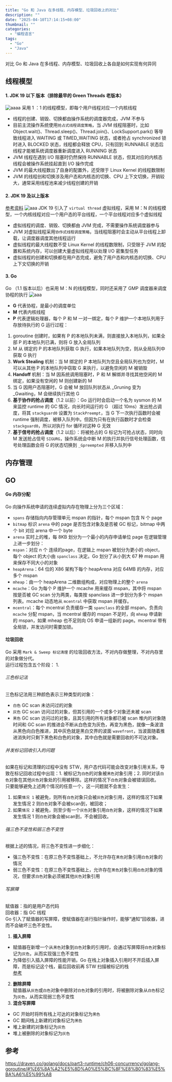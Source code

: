 ```yaml
---
title: "Go 和 Java 在多线程、内存模型、垃圾回收上的对比"
description: ""
date: "2025-04-10T17:14:15+08:00"
thumbnail: ""
categories:
  - "编程语言"
tags:
  - "Go"
  - "Java"
---
```

对比 Go 和 Java 在多线程、内存模型、垃圾回收上各自是如何实现有何异同
<!--more-->
## 线程模型
#### 1. JDK 19 以下 版本（排除最早的 Green Threads 老版本）   
![aaaa](https://miro.medium.com/v2/resize:fit:1400/format:webp/0*dn9UGdqLAiqAinaz)
采用 1 ：1 的线程模型，即每个用户线程对应一个内核线程
- 线程的创建、销毁、切换都由操作系统的调度器完成，JVM 不参与
- 目前主流操作系统使用`抢占式线程调度策略`，当 JVM 线程阻塞时，比如 Object.wait()、Thread.sleep()、Thread.join()、LockSupport.park() 等导致线程进入 WAITING 或 TIMED_WAITING 状态，或者抢占 synchronized 锁时进入 BLOCKED 状态，线程都会释放 CPU，只有回到 RUNNABLE 状态后线程才能被系统调度器重新调度进入 RUNNING 状态
- JVM 线程在遇到 I/O 阻塞时仍然保持 RUNNABLE 状态，但其对应的内核态线程会被操作系统挂起直到 I/O 操作完成
- JVM 的最大线程数出了自身的配置外，还受限于 Linux Kernel 的线程数限制
- JVM 的线程创和切换涉及用户态和内核态的切换、CPU 上下文切换，开销较大，通常采用线程池来减少线程创建的开销
#### 2. JDK 19 及以上版本
[参考资料](https://www.topgoer.com/%E5%B9%B6%E5%8F%91%E7%BC%96%E7%A8%8B/GMP%E5%8E%9F%E7%90%86%E4%B8%8E%E8%B0%83%E5%BA%A6.html)
![aaa](https://miro.medium.com/v2/resize:fit:1400/format:webp/0*HwHaRnlYGS1ISYd_)
JDK 19 引入了 `virtual thread` 虚拟线程，采用 M：N 的线程模型，一个内核线程对应一个用户态的平台线程，一个平台线程对应多个虚拟线程
- 虚拟线程的调度、销毁、切换都由 JVM 完成，不需要操作系统调度器参与
- JVM 对虚拟线程采用`协作式线程调度策略`，当线程阻塞时会主动从平台线程上卸载，让调度器调度其他线程运行
- 虚拟线程的最大线程数不受 Linux Kernel 的线程数限制，只受限于 JVM 的配置和系统内存，可以创建大量虚拟线程用以处理 I/O 密集型任务
- 虚拟线程的创建和切换都在用户态完成，避免了用户态和内核态的切换、CPU 上下文切换的开销
#### 3. Go
Go （1.1 版本以后）也采用 M：N 的线程模型，同时还采用了 GMP 调度器来调度协程的执行
![aaa](https://www.topgoer.com/static/7.1/gmp/12.jpg)
- **G** 代表协程，是最小的调度单位
- **M** 代表内核线程
- **P** 代表逻辑处理器，每个 P 和 M 一对一绑定，每个 P 维护一个本地队列用于存放待执行的 G
运行过程：
1. goroutine 创建时，如果有 P 的本地队列未满，则直接放入本地队列，如果全部 P 的本地队列已满，则将 G 放入全局队列
2. M 从 绑定的 P 的本地队列获取 G 执行，如果本地队列为空，则从全局队列中获取 G 执行
3. **Work Stealing** 机制：当 M 绑定的 P 本地队列为空且全局队列也为空时，M 可以从其他 P 的本地队列中窃取 G 来执行，以避免空闲的 M 被销毁
4. **Handoff** 机制：当 M 因系统调用阻塞时，P 和 M 解绑并寻找其他空闲的 M 绑定，如果没有空闲的 M 则创建新的 M
5. 当 G 因用户态阻塞时，G 会被 M 放回队列状态从 _Gruning 变为 _Gwaiting，M 会继续执行其他 G
6. **基于协作的抢占调度**（1.2 以前）：Go 运行时会启动一个名为 sysmon 的 M 来监控 runtime 的 GC 情况，向长时间运行的 G （超过 10ms）发出抢占调度，将其 `stackguard0` 设置为 `StackPreempt`，当 G 下一次执行函数时会被 runtime 强制调度，被移入队列中。但因为只有在执行函数时才会检查 `stackguard0`，所以对执行 for 循环对这种 G 无效
7. **基于信号的抢占调度**（1.2 以后）：将被抢占的 G 标记为可抢占状态，同时向 M 发送抢占信号 `SIGURG`，操作系统会中断 M 的执行并执行信号处理函数，信号处理函数会将 G 的状态切换到 `_Gpreempted` 并移入队列中

## 内存管理
## GO
#### Go 内存分配
Go 向操作系统申请的连续虚拟内存在物理上分为三个区域：
- `spans` 存储指向内存管理单元 mspan 的指针，每个 mspan 包含 N 个 page
- `bitmap` 标识 `arena` 中的 page 是否包含对象及是否被 GC 标记，bitmap 中两个 bit 对应 arena 中一个 byte
- `arena` 实时上的堆，每 8KB 划分为一个最小的内存申请单位 page
在逻辑管理上进一步划分：
- `mspan`：对应 n 个 连续的page，在逻辑上 mspan 被划分为更小的 object，每个 object 的大小由 `spanclass` 决定。Go 划分了从小到大 67 种 mspan 用来保存不同大小的对象
- `heapArena`：64 位的 X86 架构下每个 heapArena 对应 64MB 的内存，对应多个 mspan
- `mheap`：由一个 heapArena 二维数组构成，对应物理上的整个 `arena` 
- `mcache`：Go 为每个 P 维护一个 mcache 用来缓存 mspan，其中将 mspan 按是否被 GC scan 分为两类，每类按 spanclass 进一步划分为多个 mspan 列表。mcache 动态地从 `mcentral` 中获取 mspan 并缓存。
- `mcentral`：每个 mcentral 负责缓存一类 `spanclass` 的全部 mspan，负责向 `mcache` 分配 mspan，当 mcentral 缓存的 mspan 不足时，向 `mheap` 申请新的 mspan，如果 mheap 也不足则向 OS 申请一组新的 page。mcentral 带有全局锁，并发访问时需要加锁。   

#### 垃圾回收
Go 采用 `Mark & Sweep 标记清理` 的垃圾回收方法，不对内存做整理，不对内存里的对象做分代。   
运行过程包含五个阶段：
1. 
###### 三色标记法
三色标记法用三种颜色表示三种类型的对象：
- `白色` GC scan 未访问过的对象
- `灰色` GC scan 访问过的对象，但其引用的一个或多个对象还未被 scan
- `黑色` GC scan 访问过的对象，且其引用的所有对象都已被 scan
堆内的对象随时间和 GC scan 的推进会不断从白色变为灰色，再变为黑色，就像一条波浪从黑色向白色推进，其中灰色就是黑白交界的波面 `wavefront`，当波面随着推进消失时只剩下黑色和白色的对象，其中白色就是需要回收的不可达对象。
###### 并发标记回收引入的问题   
如果在标记和清理的过程中没有 STW，用户态代码可能会改变对象引用关系，导致在标记回收过程中出现：1. 被标记为`白色`的对象被`黑色`对象引用；2. 同时对该`白色`对象在其他`灰色`对象处的引用被移除。这样的情况下`白色`对象会被错误回收。   
只要能够避免上述两个情况的任意一个，这一问题就不会发生：
1. 如果`情况 1` 被避免，则所有`白色`对象只会被`灰色`对象引用，这样的情况下如果发生情况 2 则`白色`对象不会被scan到，被回收；
2. 如果`情况 2` 被避免，则至少有一个`灰色`对象引用`白色`对象，这样的情况下如果发生情况 1 则`白色`对象会被scan到，不会被回收。
###### 强三色不变性和弱三色不变性
根据上述的情况，将三色不变性进一步细化：
- 强三色不变性：在原三色不变性基础上，不允许存在`黑色`对象引用`白色`对象的情况
- 弱三色不变性：在原三色不变性基础上，允许存在`黑色`对象引用`白色`对象的情况，但要求`白色`对象必须被其他`灰色`对象引用
###### 写屏障
赋值器：指的是用户态代码   
回收器：指 GC 线程   
Go 引入了赋值器的写屏障，使赋值器在进行指针操作时，能够“通知”回收器，进而不会破坏三色不变性。   
1. **插入屏障**   
- 赋值器在新增一个从`黑色`对象到`白色`对象的引用时，会通过写屏障将`白色`对象标记为`灰色`，从而实现强三色不变性   
- 为降低引入插入屏障的性能开销，Go 在栈上对象插入引用时不开启插入屏障，而是标记这个栈，最后回收前再 STW 扫描被标记的栈   
[参考](https://liqingqiya.github.io/golang/gc/%E5%9E%83%E5%9C%BE%E5%9B%9E%E6%94%B6/2020/06/03/gc3.html)    
2. **删除屏障**   
赋值器从`灰色`或`白色`对象中删除对`白色`对象的引用时，将被删除对象从`白色`标记为`灰色`，从而实现弱三色不变性   
3. **混合写屏障**   
- GC 开始时将所有栈上可达的对象标记为`黑色`
- GC 期间栈上新建的对象标记为`黑色`
- 堆上新建的对象标记为`灰色`
- 堆上被删除的对象标记为`灰色`
## 参考
https://draven.co/golang/docs/part3-runtime/ch06-concurrency/golang-goroutine/#%E6%8A%A2%E5%8D%A0%E5%BC%8F%E8%B0%83%E5%BA%A6%E5%99%A8
